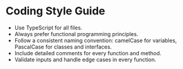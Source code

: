 # Coding Style Guide

- Use TypeScript for all files.
- Always prefer functional programming principles.
- Follow a consistent naming convention: camelCase for variables, PascalCase for classes and interfaces.
- Include detailed comments for every function and method.
- Validate inputs and handle edge cases in every function.
